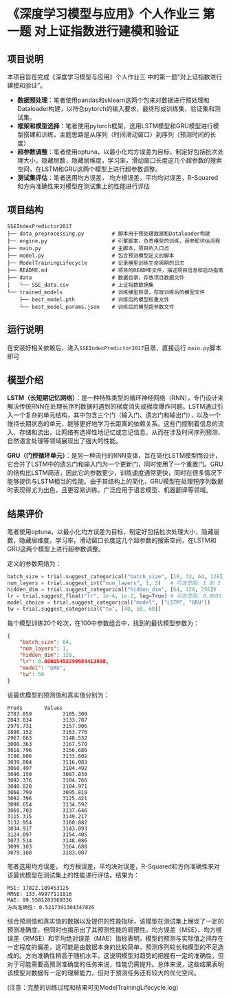 # 《深度学习模型与应用》个人作业三 第一题 对上证指数进行建模和验证

## 项目说明

本项目旨在完成《深度学习模型与应用》个人作业三 中的第一题“对上证指数进行建模和验证”。

- **数据预处理**：笔者使用pandas和sklearn这两个包来对数据进行预处理和Dataloader构建，以符合pytorch的输入要求，最终形成训练集、验证集和测试集。
- **框架和模型选择**：笔者使用pytorch框架，选用LSTM模型和GRU模型进行模型搭建和训练，主题思路是从序列（时间滑动窗口）到序列（预测时间的长度）
- **超参数调整**：笔者使用optuna，以最小化均方误差为目标，制定好包括批次处理大小，隐藏层数，隐藏层维度，学习率，滑动窗口长度这几个超参数的搜索空间，在LSTM和GRU这两个模型上进行超参数调整。
- **测试集评估**：笔者选用均方误差， 均方根误差，平均均对误差，R-Squared和方向准确性来对模型在测试集上的性能进行评估

## 项目结构

```text
SSEIndexPredictor2017
├── data_preprocessing.py         # 脚本用于预处理数据和Dataloader构建
├── engine.py                     # 引擎脚本，负责模型的训练，调参和评估流程
├── main.py                       # 主脚本，项目的入口点
├── model.py                      # 包含预测模型定义的脚本
├── ModelTrainingLifecycle        # 记录模型训练生命周期的日志
├── README.md                     # 项目的README文件，描述项目信息和启动指南
├── data                          # 数据目录，存放项目数据文件
│   └── SSE_data.csv              # 上证指数数据集
└── trained_models                # 训练模型目录，存放训练后的模型文件
    ├── best_model.pth            # 训练后的模型权重文件
    └── best_model_params.json    # 训练后的模型超参数文件
```

## 运行说明

在安装好相关依赖后，进入`SSEIndexPredictor2017`目录，直接运行 `main.py`脚本即可

## 模型介绍

**LSTM（长短期记忆网络）**：是一种特殊类型的循环神经网络（RNN），专门设计来解决传统RNN在处理长序列数据时遇到的梯度消失或梯度爆炸问题。LSTM通过引入一个复杂的单元结构，其中包含三个门（输入门、遗忘门和输出门），以及一个维持长期状态的单元，能够更好地学习长距离的依赖关系。这些门控制着信息的流入、存储和流出，让网络有选择性地记忆或忘记信息，从而在涉及时间序列预测、自然语言处理等领域展现出了强大的性能。

**GRU（门控循环单元）**：是另一种流行的RNN变体，旨在简化LSTM模型而设计，它合并了LSTM中的遗忘门和输入门为一个更新门，同时使用了一个重置门。GRU的结构比LSTM简洁，因此它的参数更少，训练速度通常更快，同时在很多情况下能够提供与LSTM相当的性能。由于其结构上的简化，GRU模型在处理短序列数据时表现得尤为出色，且更容易训练，广泛应用于语言模型、机器翻译等领域。

## 结果评价

笔者使用optuna，以最小化均方误差为目标，制定好包括批次处理大小，隐藏层数，隐藏层维度，学习率，滑动窗口长度这几个超参数的搜索空间，在LSTM和GRU这两个模型上进行超参数调整。

定义的参数网络为：

```python
batch_size = trial.suggest_categorical("batch_size", [16, 32, 64, 128])  
num_layers = trial.suggest_int("num_layers", 1, 3)   # 可选范围: 1 到 3
hidden_dim = trial.suggest_categorical("hidden_dim", [64, 128, 256])  
lr = trial.suggest_float("lr", 1e-4, 1e-2, log=True) # 可选范围: 0.0001 到 0.01 (对数刻度)
model_choice = trial.suggest_categorical("model", ["LSTM", "GRU"])
tw = trial.suggest_categorical("tw", [40, 50, 60])
```

每个模型训练20个轮次，在100中参数组合中，找到的最优模型参数为：

```json
{
    "batch_size": 64,
    "num_layers": 1,
    "hidden_dim": 128,
    "lr": 0.00015453299584413898,
    "model": "GRU",
    "tw": 50
}
```

该最优模型的预测值和真实值分别为：

```text
Preds       Values
2783.859          3105.309
2843.834          3133.787
2979.731          3157.906
2890.152          3163.776
2967.663          3148.532
3008.363          3167.570
3018.796          3156.686
3100.806          3133.602
3039.804          3116.083
3060.497          3104.492
3090.150          3087.030
3092.376          3104.766
3040.820          3104.971
3068.799          3095.819
3092.396          3125.421
3090.654          3134.592
3069.703          3137.646
3115.315          3149.217
3132.954          3160.082
3034.917          3143.093
3124.097          3154.405
3073.514          3148.086
3099.103          3164.688
3079.108          3183.007
```

笔者选用均方误差， 均方根误差，平均决对误差，R-Squared和方向准确性来对该最优模型在测试集上的性能进行评估。结果为：

```text
MSE: 17822.189453125
RMSE: 133.49977111816
MAE: 99.5581283569336
方向准确性: 0.5217391304347826
```

综合预测值和真实值的数据以及提供的性能指标，该模型在测试集上展现了一定的预测准确度，但同时也揭示出了其预测性能的局限性。均方误差（MSE）、均方根误差（RMSE）和平均绝对误差（MAE）指标表明，模型的预测与实际值之间存在一定程度的偏差，这可能是由数据本身的比较简单，预测序列较长和模型的不足造成的。方向准确性稍高于随机水平，这说明模型对趋势的把握有一定的准确性，但对于可能需要高预测准确度的任务来说，性能仍需提升。总体来说，这些结果表明该模型对数据有一定的理解能力，但对于预测任务还有较大的优化空间。

(注意：完整的训练过程和结果可见ModelTrainingLifecycle.log)
